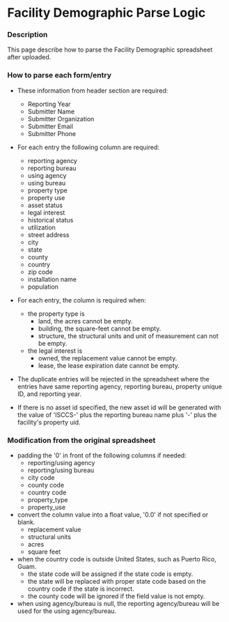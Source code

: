 # Facility Demographic Parse Logic
### Description
This page describe how to parse the Facility Demographic spreadsheet after uploaded.

### How to parse each form/entry

* These information from header section are required:
    * Reporting Year
    * Submitter Name
    * Submitter Organization
    * Submitter Email
    * Submitter Phone

* For each entry the following column are required:
    * reporting agency
    * reporting bureau
    * using agency
    * using bureau
    * property type
    * property use
    * asset status
    * legal interest
    * historical status
    * utilization
    * street address
    * city
    * state
    * county
    * country
    * zip code
    * installation name
    * population

* For each entry, the column is required when:
    * the property type is
        * land, the acres cannot be empty.
        * building, the square-feet cannot be empty.
        * structure, the structural units and unit of measurement can not be empty.
    * the legal interest is
        * owned, the replacement value cannot be empty.
        * lease, the lease expiration date cannot be empty.

* The duplicate entries will be rejected in the spreadsheet where the entries have same reporting agency, reporting bureau, property unique ID, and reporting year.

* If there is no asset id specified, the new asset id will be generated with the value of 'ISCCS-' plus the reporting bureau name plus '-' plus the facility's property uid.

### Modification from the original spreadsheet
* padding the '0' in front of the following columns if needed:
    * reporting/using agency
    * reporting/using bureau
    * city code
    * county code
    * country code
    * property_type
    * property_use
* convert the column value into a float value, '0.0' if not specified or blank.
    * replacement value
    * structural units
    * acres
    * square feet
* when the country code is outside United States, such as Puerto Rico, Guam.
    * the state code will be assigned if the state code is empty.
    * the state will be replaced with proper state code based on the country code if the state is incorrect.
    * the county code will be ignored if the field value is not empty.
* when using agency/bureau is null, the reporting agency/bureau will be used for the using agency/bureau.